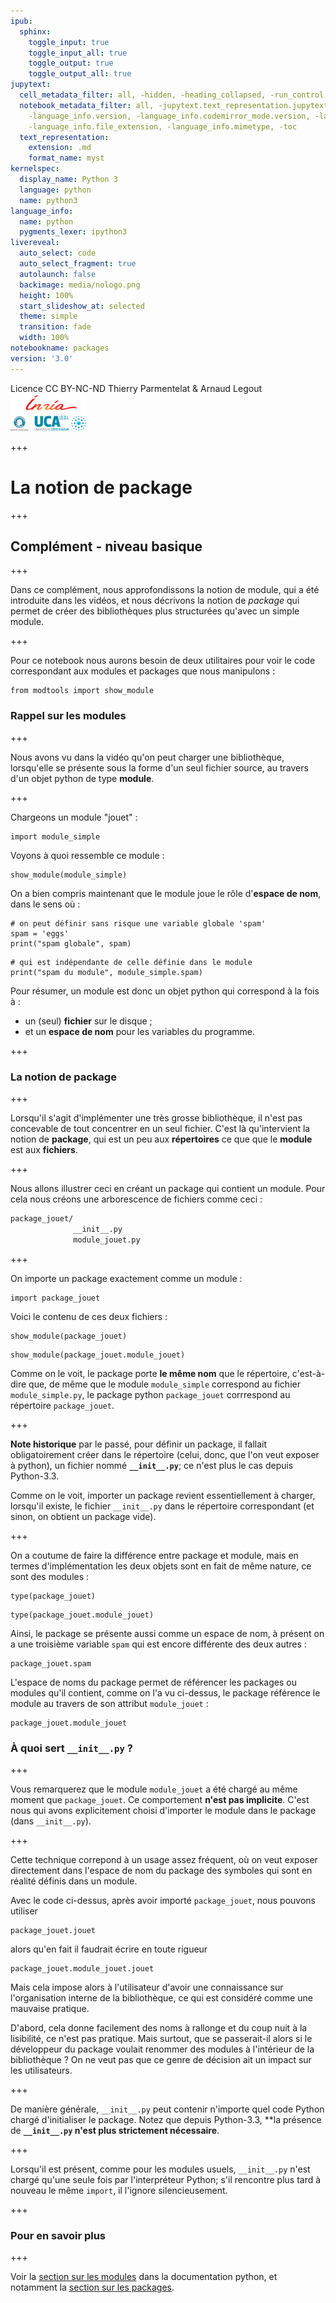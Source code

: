 ```yaml
---
ipub:
  sphinx:
    toggle_input: true
    toggle_input_all: true
    toggle_output: true
    toggle_output_all: true
jupytext:
  cell_metadata_filter: all, -hidden, -heading_collapsed, -run_control, -trusted
  notebook_metadata_filter: all, -jupytext.text_representation.jupytext_version, -jupytext.text_representation.format_version,
    -language_info.version, -language_info.codemirror_mode.version, -language_info.codemirror_mode,
    -language_info.file_extension, -language_info.mimetype, -toc
  text_representation:
    extension: .md
    format_name: myst
kernelspec:
  display_name: Python 3
  language: python
  name: python3
language_info:
  name: python
  pygments_lexer: ipython3
livereveal:
  auto_select: code
  auto_select_fragment: true
  autolaunch: false
  backimage: media/nologo.png
  height: 100%
  start_slideshow_at: selected
  theme: simple
  transition: fade
  width: 100%
notebookname: packages
version: '3.0'
---
```


<div class="licence">
<span>Licence CC BY-NC-ND</span>
<span>Thierry Parmentelat &amp; Arnaud Legout</span>
<span><img src="media/both-logos-small-alpha.png" /></span>
</div>

+++

# La notion de package

+++

## Complément - niveau basique

+++

Dans ce complément, nous approfondissons la notion de module, qui a été introduite dans les vidéos, et nous décrivons la notion de *package* qui permet de créer des bibliothèques plus structurées qu'avec un simple module.

+++

Pour ce notebook nous aurons besoin de deux utilitaires pour voir le code correspondant aux modules et packages que nous manipulons :

```{code-cell} ipython3
from modtools import show_module
```

### Rappel sur les modules

+++

Nous avons vu dans la vidéo qu'on peut charger une bibliothèque, lorsqu'elle se présente sous la forme d'un seul fichier source, au travers d'un objet python de type **module**.

+++

Chargeons un module "jouet" :

```{code-cell} ipython3
import module_simple
```

Voyons à quoi ressemble ce module :

```{code-cell} ipython3
show_module(module_simple)
```

On a bien compris maintenant que le module joue le rôle d'**espace de nom**, dans le sens où :

```{code-cell} ipython3
# on peut définir sans risque une variable globale 'spam'
spam = 'eggs'
print("spam globale", spam)
```

```{code-cell} ipython3
# qui est indépendante de celle définie dans le module
print("spam du module", module_simple.spam)
```

Pour résumer, un module est donc un objet python qui correspond à la fois à :

* un (seul) **fichier** sur le disque ;
* et un **espace de nom** pour les variables du programme.

+++

### La notion de package

+++

Lorsqu'il s'agit d'implémenter une très grosse bibliothèque, il n'est pas concevable de tout concentrer en un seul fichier. C'est là qu'intervient la notion de **package**, qui est un peu aux **répertoires** ce que que le **module** est aux **fichiers**.

+++

Nous allons illustrer ceci en créant un package qui contient un module. Pour cela nous créons une arborescence de fichiers comme ceci :

```bash
package_jouet/
              __init__.py
              module_jouet.py
```

+++

On importe un package exactement comme un module :

```{code-cell} ipython3
import package_jouet
```

Voici le contenu de ces deux fichiers :

```{code-cell} ipython3
show_module(package_jouet)
```

```{code-cell} ipython3
show_module(package_jouet.module_jouet)
```

Comme on le voit, le package porte **le même nom** que le répertoire, c'est-à-dire que, de même que le module `module_simple` correspond au fichier `module_simple.py`, le package python `package_jouet` corrrespond au répertoire `package_jouet`.

+++

**Note historique** par le passé, pour définir un package, il fallait obligatoirement créer dans le répertoire (celui, donc, que l'on veut exposer à python), un fichier nommé **`__init__.py`**; ce n'est plus le cas depuis Python-3.3.

Comme on le voit, importer un package revient essentiellement à charger, lorsqu'il existe, le fichier `__init__.py` dans le répertoire correspondant (et sinon, on obtient un package vide).

+++

On a coutume de faire la différence entre package et module, mais en termes d'implémentation les deux objets sont en fait de même nature, ce sont des modules :

```{code-cell} ipython3
type(package_jouet)
```

```{code-cell} ipython3
type(package_jouet.module_jouet)
```

Ainsi, le package se présente aussi comme un espace de nom, à présent on a une troisième variable `spam` qui est encore différente des deux autres :

```{code-cell} ipython3
package_jouet.spam
```

L'espace de noms du package permet de référencer les packages ou modules qu'il contient, comme on l'a vu ci-dessus, le package référence le module au travers de son attribut `module_jouet` :

```{code-cell} ipython3
package_jouet.module_jouet
```

### À quoi sert `__init__.py` ?

+++

Vous remarquerez que le module `module_jouet` a été chargé au même moment que `package_jouet`. Ce comportement **n'est pas implicite**. C'est nous qui avons explicitement choisi d'importer le module dans le package (dans `__init__.py`).

+++

Cette technique correpond à un usage assez fréquent, où on veut exposer directement dans l'espace de nom du package des symboles qui sont en réalité définis dans un module.

Avec le code ci-dessus, après avoir importé `package_jouet`, nous pouvons utiliser

```{code-cell} ipython3
package_jouet.jouet
```

alors qu'en fait il faudrait écrire en toute rigueur

```{code-cell} ipython3
package_jouet.module_jouet.jouet
```

Mais cela impose alors à l'utilisateur d'avoir une connaissance sur l'organisation interne de la bibliothèque, ce qui est considéré comme une mauvaise pratique.

D'abord, cela donne facilement des noms à rallonge et du coup nuit à la lisibilité, ce n'est pas pratique.
Mais surtout, que se passerait-il alors si le développeur du package voulait renommer des modules à l'intérieur de la bibliothèque ? On ne veut pas que ce genre de décision ait un impact sur les utilisateurs.

+++

De manière générale, `__init__.py` peut contenir n'importe quel code Python chargé d'initialiser le package. 
Notez que depuis Python-3.3, **la présence de **`__init__.py` n'est plus strictement nécessaire**.

+++

Lorsqu'il est présent, comme pour les modules usuels, `__init__.py` n'est chargé qu'une seule fois par l'interpréteur Python; s'il rencontre plus tard à nouveau le même `import`, il l'ignore silencieusement.

+++

### Pour en savoir plus

+++

Voir la [section sur les modules](https://docs.python.org/3/tutorial/modules.html) dans la documentation python, et notamment la [section sur les packages](https://docs.python.org/3/tutorial/modules.html#packages).
